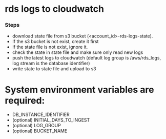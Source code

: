 # rds logs to cloudwatch

### Steps

* download state file from s3 bucket (<account_id>-rds-logs-state).
* If the s3 bucket is not exist, create it first
* If the state file is not exist, ignore it.
* check the state in state file and make sure only read new logs
* push the latest logs to cloudwatch (default log group is /aws/rds_logs, log stream is the database identifier)
* write state to state file and upload to s3

# System environment variables are required:

* DB_INSTANCE_IDENTIFIER
* (optional) INITIAL_DAYS_TO_INGEST
* (optional) LOG_GROUP
* (optional) BUCKET_NAME
